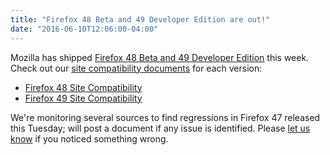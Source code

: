 ```yaml
---
title: "Firefox 48 Beta and 49 Developer Edition are out!"
date: "2016-06-10T12:06:00-04:00"
---
```

Mozilla has shipped [Firefox 48 Beta and 49 Developer Edition](https://www.mozilla.org/firefox/channel/) this week. Check out our [site compatibility documents](https://www.fxsitecompat.dev/en-CA/docs/) for each version:

* [Firefox 48 Site Compatibility](https://www.fxsitecompat.dev/en-CA/versions/48/)
* [Firefox 49 Site Compatibility](https://www.fxsitecompat.dev/en-CA/versions/49/)

We're monitoring several sources to find regressions in Firefox 47 released this Tuesday; will post a document if any issue is identified. Please [let us know](https://www.fxsitecompat.dev/en-CA/contribute/) if you noticed something wrong.
